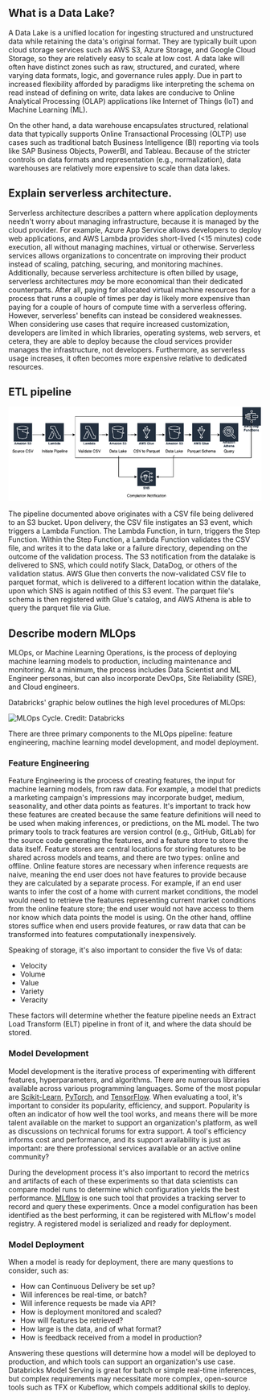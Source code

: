 ## What is a Data Lake?
A Data Lake is a unified location for ingesting structured and unstructured data while retaining the data's original
format. They are typically built upon cloud storage services such as AWS S3, Azure Storage, and Google Cloud
Storage, so they are relatively easy to scale at low cost. A data lake will often have distinct zones such as
raw, structured, and curated, where varying data formats, logic, and governance rules apply. Due in part to increased
flexibility afforded by paradigms like interpreting the schema on read instead of defining on write, data lakes are
conducive to Online Analytical Processing (OLAP) applications like Internet of Things (IoT) and Machine Learning (ML).

On the other hand, a data warehouse encapsulates structured, relational data that typically supports Online
Transactional Processing (OLTP) use cases such as traditional batch Business Intelligence (BI) reporting via tools
like SAP Business Objects, PowerBI, and Tableau. Because of the stricter controls on data formats and representation
(e.g., normalization), data warehouses are relatively more expensive to scale than data lakes.

## Explain serverless architecture.
Serverless architecture describes a pattern where application deployments needn't worry about managing infrastructure,
because it is managed by the cloud provider. For example, Azure App Service allows developers to deploy web 
applications, and AWS Lambda provides short-lived (<15 minutes) code execution, all without managing machines, virtual
or otherwise. Serverless services allows organizations to concentrate on improving their product instead of scaling,
patching, securing, and monitoring machines. Additionally, because serverless architecture is often billed by usage, 
serverless architectures _may_ be more economical than their dedicated counterparts. After all, paying for allocated
virtual machine resources for a process that runs a couple of times per day is likely more expensive than paying for a
couple of hours of compute time with a serverless offering. However, serverless' benefits can instead be considered weaknesses.
When considering use cases that require increased customization, developers are limited in which libraries,
operating systems, web servers, et cetera, they are able to deploy because the cloud services provider manages the 
infrastructure, not developers. Furthermore, as serverless usage increases, it often becomes more expensive relative to
dedicated resources.

## ETL pipeline
![Serverless AWS Architecture](serverless_aws_arch.png)

The pipeline documented above originates with a CSV file being delivered to an S3 bucket. Upon delivery, the CSV file
instigates an S3 event, which triggers a Lambda Function. The Lambda Function, in turn, triggers the Step Function.
Within the Step Function, a Lambda Function validates the CSV file, and writes it to the data lake or
a failure directory, depending on the outcome of the validation process. The S3 notification from the datalake is
delivered to SNS, which could notify Slack, DataDog, or others of the validation status. AWS Glue then converts the
now-validated CSV file to parquet format, which is delivered to a different location within the datalake, upon which 
SNS is again notified of this S3 event. The parquet file's schema is then registered with Glue's catalog, and AWS
Athena is able to query the parquet file via Glue.

## Describe modern MLOps
MLOps, or Machine Learning Operations, is the process of deploying machine learning models to production, including
maintenance and monitoring. At a minimum, the process includes Data Scientist and ML Engineer personas, but can also
incorporate DevOps, Site Reliability (SRE), and Cloud engineers.

Databricks' graphic below outlines the high level procedures of MLOps:

![MLOps Cycle. Credit: Databricks](https://cms.databricks.com/sites/default/files/inline-images/mlops-cycle.png)

There are three primary components to the MLOps pipeline: feature engineering, machine learning model development, and
model deployment. 

### Feature Engineering
Feature Engineering is the process of creating features, the input for machine learning models, from raw data. For example,
a model that predicts a marketing campaign's impressions may incorporate budget, medium, seasonality, and other data
points as features. It's important to track how these features are created because the same feature definitions will need
to be used when making inferences, or predictions, on the ML model. The two primary tools to track features are version
control (e.g., GitHub, GitLab) for the source code generating the features, and a feature store to store the data itself.
Feature stores are central locations for storing features to be shared across models and teams, and there are two types:
online and offline. Online feature stores are necessary when inference requests are naive, meaning the end user does not
have features to provide because they are calculated by a separate process. For example, if an end user wants to infer
the cost of a home with current market conditions, the model would need to retrieve the features representing current market
conditions from the online feature store; the end user would not have access to them nor know which data points the model
is using. On the other hand, offline stores suffice when end users provide features, or raw data that can be transformed
into features computationally inexpensively.

Speaking of storage, it's also important to consider the five Vs of data:
* Velocity
* Volume
* Value
* Variety
* Veracity

These factors will determine whether the feature pipeline needs an Extract Load Transform (ELT) pipeline in front
of it, and where the data should be stored.

### Model Development
Model development is the iterative process of experimenting with different features, hyperparameters, and algorithms. There
are numerous libraries available across various programming languages. Some of the most popular are
[Scikit-Learn](https://scikit-learn.org/stable/), [PyTorch](https://pytorch.org/), and [TensorFlow](https://www.tensorflow.org/).
When evaluating a tool, it's important to consider its popularity, efficiency, and support. Popularity is often an indicator
of how well the tool works, and means there will be more talent available on the market to support an organization's platform,
as well as discussions on technical forums for extra support. A tool's efficiency informs cost and performance, and its
support availability is just as important: are there professional services available or an active online community? 

During the development process it's also important to record the metrics and artifacts of each of these experiments
so that data scientists can compare model runs to determine which configuration yields the best performance.
[MLflow](https://mlflow.org/) is one such tool that provides a tracking server to record and query these experiments.
Once a model configuration has been identified as the best performing, it can be registered with MLflow's model registry.
A registered model is serialized and ready for deployment.

### Model Deployment
When a model is ready for deployment, there are many questions to consider, such as:
* How can Continuous Delivery be set up?
* Will inferences be real-time, or batch?
* Will inference requests be made via API?
* How is deployment monitored and scaled?
* How will features be retrieved?
* How large is the data, and of what format?
* How is feedback received from a model in production?

Answering these questions will determine how a model will be deployed to production, and which tools can support an
organization's use case. Databricks Model Serving is great for batch or simple real-time inferences, but complex
requirements may necessitate more complex, open-source tools such as TFX or Kubeflow, which compels additional skills
to deploy.
